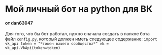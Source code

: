 # Мой личный бот на python для ВК
#### от dan63047
 
Для того, что бы бот работал, нужно сначала создать в папкпе бота файл `config.py`, который должен иметь следующее содержание:
    `import vk_api
    token = "*токен вашего сообщества*"
    vk = vk_api.VkApi(token=token)`